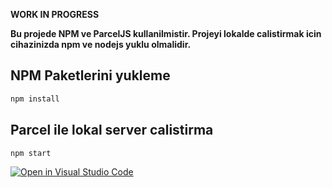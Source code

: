 **WORK IN PROGRESS**

**Bu projede NPM ve ParcelJS kullanilmistir. Projeyi lokalde calistirmak icin cihazinizda npm ve nodejs yuklu olmalidir.**

## NPM Paketlerini yukleme

```js
npm install
```

## Parcel ile lokal server calistirma

```js
npm start
```

[![Open in Visual Studio Code](https://classroom.github.com/assets/open-in-vscode-f059dc9a6f8d3a56e377f745f24479a46679e63a5d9fe6f495e02850cd0d8118.svg)](https://classroom.github.com/online_ide?assignment_repo_id=7006369&assignment_repo_type=AssignmentRepo)
